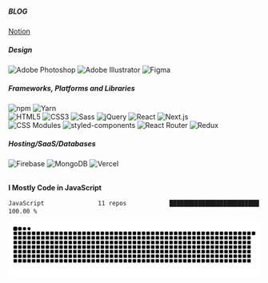 ##### BLOG
<a href="https://onmidnightblue.notion.site/FrontEnd-a6d84cb2fd8e413ea62ea3046eb15f19">Notion</a>

##### Design
<img alt="Adobe Photoshop" src ="https://img.shields.io/badge/Adobe Photoshop-FFFFFF?style=flat&logo=Adobe Photoshop&logoColor=31A8FF"/> <img alt="Adobe Illustrator" src ="https://img.shields.io/badge/Adobe Illustrator-FFFFFF?style=flat&logo=Adobe Illustrator&logoColor=FF9A00"/> <img alt="Figma" src ="https://img.shields.io/badge/Figma-FFFFFF?style=flat&logo=Figma&logoColor=F24E1E"/> 

##### Frameworks, Platforms and Libraries
<img alt="npm" src ="https://img.shields.io/badge/npm-FFFFFF?style=flat&logo=npm&logoColor=CB3837"/> <img alt="Yarn" src ="https://img.shields.io/badge/Yarn-FFFFFF?style=flat&logo=Yarn&logoColor=2C8EBB"/>
<br />
<img alt="HTML5" src ="https://img.shields.io/badge/HTML5-FFFFFF?style=flat&logo=HTML5&logoColor=E34F26"/> <img alt="CSS3" src ="https://img.shields.io/badge/CSS3-FFFFFF?style=flat&logo=CSS3&logoColor=1572B6"/> <img alt="Sass" src ="https://img.shields.io/badge/Sass-FFFFFF?style=flat&logo=Sass&logoColor=CC6699"/> <img alt="jQuery" src ="https://img.shields.io/badge/jQuery-FFFFFF?style=flat&logo=jQuery&logoColor=0769AD"/> <img alt="React" src ="https://img.shields.io/badge/React-FFFFFF?style=flat&logo=React&logoColor=61DAFB"/> <img alt="Next.js" src ="https://img.shields.io/badge/Next.js-FFFFFF?style=flat&logo=Next.js&logoColor=000000"/>
<br />
<img alt="CSS Modules" src ="https://img.shields.io/badge/CSS Modules-FFFFFF?style=flat&logo=CSS Modules&logoColor=000000"/> <img alt="styled-components" src ="https://img.shields.io/badge/styled components-FFFFFF?style=flat&logo=styled-components&logoColor=DB7093"/> <img alt="React Router" src ="https://img.shields.io/badge/React Router-FFFFFF?style=flat&logo=React Router&logoColor=CA4245"/> <img alt="Redux" src ="https://img.shields.io/badge/Redux-FFFFFF?style=flat&logo=Redux&logoColor=764ABC"/>

##### Hosting/SaaS/Databases
<img alt="Firebase" src ="https://img.shields.io/badge/Firebase-FFFFFF?style=flat&logo=Firebase&logoColor=FFCA28"/> <img alt="MongoDB" src ="https://img.shields.io/badge/MongoDB-FFFFFF?style=flat&logo=MongoDB&logoColor=MongoDB"/> <img alt="Vercel" src ="https://img.shields.io/badge/Vercel-FFFFFF?style=flat&logo=Vercel&logoColor=000000"/>
<br /><br />

<!--START_SECTION:waka-->
**I Mostly Code in JavaScript** 

```text
JavaScript               11 repos            █████████████████████████   100.00 % 
```




<!--END_SECTION:waka-->


![snake gif](https://github.com/onmidnightblue/onmidnightblue/blob/output/github-contribution-grid-snake.svg)
